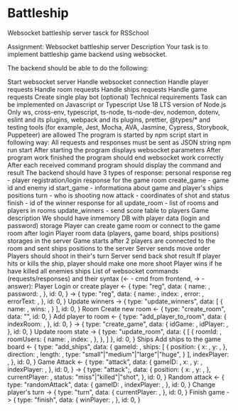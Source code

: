 # Battleship
Websocket battleship server tasck for RSSchool

Assignment: Websocket battleship server
Description
Your task is to implement battleship game backend using websocket.

The backend should be able to do the following:

Start websocket server
Handle websocket connection
Handle player requests
Handle room requests
Handle ships requests
Handle game requests
Create single play bot (optional)
Technical requirements
Task can be implemented on Javascript or Typescript
Use 18 LTS version of Node.js
Only ws, cross-env, typescript, ts-node, ts-node-dev, nodemon, dotenv, eslint and its plugins, webpack and its plugins, prettier, @types/* and testing tools (for example, Jest, Mocha, AVA, Jasmine, Cypress, Storybook, Puppeteer) are allowed
The program is started by npm script start in following way:
All requests and responses must be sent as JSON string
npm run start
After starting the program displays websocket parameters
After program work finished the program should end websocket work correctly
After each received command program should display the command and result
The backend should have 3 types of response:
personal response
reg - player registration/login
response for the game room
create_game - game id and enemy id
start_game - informationa about game and player's ships positions
turn - who is shooting now
attack - coordinates of shot and status
finish - id of the winner
response for all
update_room - list of rooms and players in rooms
update_winners - send score table to players
Game description
We should have inmemory DB with player data (login and password) storage
Player can create game room or connect to the game room after login
Player room data (players, game board, ships positions) storages in the server
Game starts after 2 players are connected to the room and sent ships positions to the server
Server sends move order
Players should shoot in their's turn
Server send back shot result
If player hits or kills the ship, player should make one more shoot
Player wins if he have killed all enemies ships
List of websocket commands (requests/responses) and their syntax (<- - cmd from frontend, -> - answer):
Player
Login or create player
<-
{
    type: "reg",
    data:
        {
            name: <string>,
            password: <string>,
        },
    id: 0,
}
->
{
    type: "reg",
    data:
        {
            name: <string>,
            index: <number>,
            error: <bool>,
            errorText: <string>,
        },
    id: 0,
}
Update winners
->
{
    type: "update_winners",
    data:
        [
            {
                name: <string>,
                wins: <number>,
            }
        ],
    id: 0,
}
Room
Create new room
<-
{
    type: "create_room",
    data: "",
    id: 0,
}
Add player to room
<-
{
    type: "add_player_to_room",
    data:
        {
            indexRoom: <number>,
        },
    id: 0,
}
->
{
    type: "create_game",
    data:
        {
            idGame: <number>,
            idPlayer: <number>,
        },
    id: 0,
}
Update room state
->
{
    type: "update_room",
    data:
        {
            [
                {
                    roomId: <number>,
                    roomUsers:
                        {
                            name: <string>,
                            index: <number>,
                        },
                },
            ]
        },
    id: 0,
}
Ships
Add ships to the game board
<-
{
    type: "add_ships",
    data:
        {
            gameId: <number>,
            ships:
                [
                    {
                        position: {
                            x: <number>,
                            y: <number>,
                        },
                        direction: <boolean>,
                        length: <number>,
                        type: "small"|"medium"|"large"|"huge",
                    }
                ],
            indexPlayer: <number>,
        },
    id: 0,
}
Game
Attack
<-
{
    type: "attack",
    data:
        {
            gameID: <number>,
            x: <number>,
            y: <number>,
            indexPlayer: <number>,
        },
    id: 0,
}
->
{
    type: "attack";,
    data:
        {
            position:
            {
                x: <number>,
                y: <number>,
            },
            currentPlayer: <number>,
            status: "miss"|"killed"|"shot",
        },
    id: 0,
}
Random attack
<-
{
    type: "randomAttack",
    data:
        {
            gameID: <number>,
            indexPlayer: <number>,
        },
    id: 0,
}
Change player's turn
->
{
    type: "turn",
    data:
        {
            currentPlayer: <number>,
        },
    id: 0,
}
Finish game
->
{
    type: "finish",
    data:
        {
            winPlayer: <number>,
        },
    id: 0,
}
